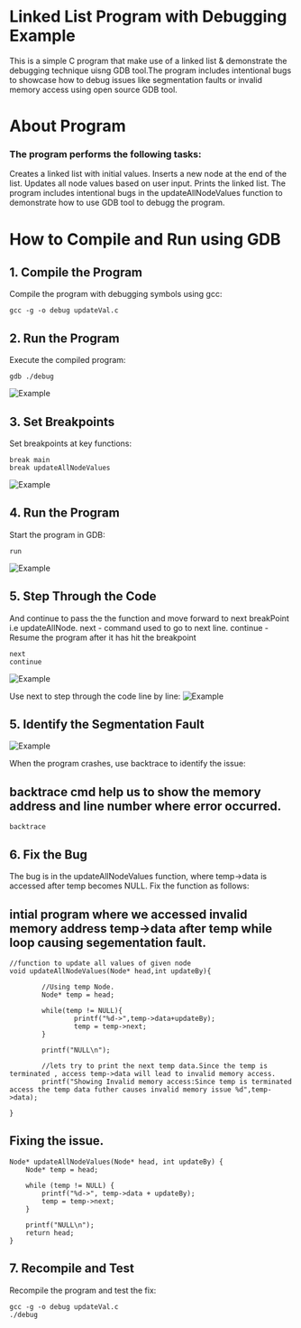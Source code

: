 # Linked List Program with Debugging Example
This is a simple C program that make use of a linked list & demonstrate the debugging technique uisng GDB tool.The program includes intentional bugs to showcase how to debug issues like segmentation faults or invalid memory access using open source GDB tool.

# About Program
### The program performs the following tasks:
Creates a linked list with initial values.
Inserts a new node at the end of the list.
Updates all node values based on user input.
Prints the linked list.
The program includes intentional bugs in the updateAllNodeValues function to demonstrate how to use GDB tool to debugg the program.

# How to Compile and Run using GDB
## 1. Compile the Program
Compile the program with debugging symbols using gcc:
```
gcc -g -o debug updateVal.c
```

## 2. Run the Program
Execute the compiled program:
```
gdb ./debug
`````
![Example](StaringGDB.png)

## 3. Set Breakpoints
Set breakpoints at key functions:
```
break main
break updateAllNodeValues
```
![Example](SettingBreakpoint.png)


## 4. Run the Program
Start the program in GDB:
```
run
```
![Example](run.png)


## 5. Step Through the Code
And continue to pass the the function and move forward to next breakPoint i.e updateAllNode.
next - command used to go to next line.
continue  - Resume the program after it has hit the breakpoint
```
next
continue
```
![Example](next_continue.png)

Use next to step through the code line by line:
![Example](step.png)


## 5. Identify the Segmentation Fault
![Example](segmenationError.png)

When the program crashes, use backtrace to identify the issue: 
## backtrace cmd help us to show the memory address and line number where error occurred.
```
backtrace
```

## 6. Fix the Bug
The bug is in the updateAllNodeValues function, where temp->data is accessed after temp becomes NULL. Fix the function as follows:
## intial program where we accessed invalid memory address temp->data after temp while loop causing segementation fault.
```
//function to update all values of given node
void updateAllNodeValues(Node* head,int updateBy){

        //Using temp Node.
        Node* temp = head;

        while(temp != NULL){
                printf("%d->",temp->data+updateBy);
                temp = temp->next;
        }

        printf("NULL\n");

        //lets try to print the next temp data.Since the temp is terminated , access temp->data will lead to invalid memory access.
        printf("Showing Invalid memory access:Since temp is terminated access the temp data futher causes invalid memory issue %d",temp->data);

}

```

## Fixing the issue.
```
Node* updateAllNodeValues(Node* head, int updateBy) {
    Node* temp = head;

    while (temp != NULL) {
        printf("%d->", temp->data + updateBy);
        temp = temp->next;
    }

    printf("NULL\n");
    return head;
}

```

## 7. Recompile and Test
Recompile the program and test the fix:
```
gcc -g -o debug updateVal.c
./debug
